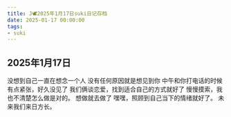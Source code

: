 ```yaml
---
title: J🕊️2025年1月17日suki日记存档
date: 2025-01-17 00:00:00
tags:
- suki
---
```


## 2025年1月17日

没想到自己一直在想念一个人
没有任何原因就是想见到你
中午和你打电话的时候有点紧张，好久没见了
我们俩谈恋爱，找到适合自己的方式就好了
慢慢摸索，我也不清楚怎么做是对的。
想做就去做了
嘿嘿，照顾到自己当下的情绪就好了。
未来我们来日方长。
